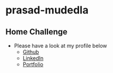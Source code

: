 # prasad-mudedla
## Home Challenge

* Please have a look at my profile below
  * [Github](https://github.com/prasadmudedla)
  * [LinkedIn](https://www.linkedin.com/in/prasadmudedla/)
  * [Portfolio](http://prasadm.me/)
